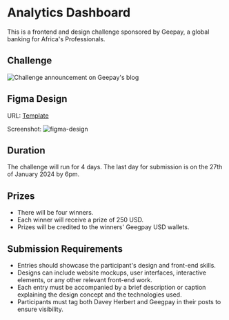 # Analytics Dashboard

This is a frontend and design challenge sponsored by Geepay, a global banking for Africa's Professionals.

## Challenge
![Challenge announcement on Geepay's blog](https://github.com/Heba-WebDev/analytics-dashboard/assets/74996096/2fff38e7-6c6e-4225-98b1-11567672c506)


## Figma Design

URL: [Template](https://www.figma.com/file/IvIZCBKMfmY3Qty0Gqx6S8/Analytics-Dashboard?type=design&node-id=1-3&mode=design&t=r7plr7yLTaYSf1VC-0)


Screenshot: ![figma-design](https://github.com/Heba-WebDev/analytics-dashboard/assets/74996096/e054464d-a6b1-4915-a1be-b4b5e5adc063)

## Duration

The challenge will run for 4 days. The last day for submission is on the 27th of January 2024 by 6pm.

## Prizes

- There will be four winners.
- Each winner will receive a prize of 250 USD.
- Prizes will be credited to the winners' Geegpay USD wallets.

## Submission Requirements

- Entries should showcase the participant's design and front-end skills.
- Designs can include website mockups, user interfaces, interactive elements, or any other relevant front-end work.
- Each entry must be accompanied by a brief description or caption explaining the design concept and the technologies used.
- Participants must tag both Davey Herbert and Geegpay in their posts to ensure visibility.
